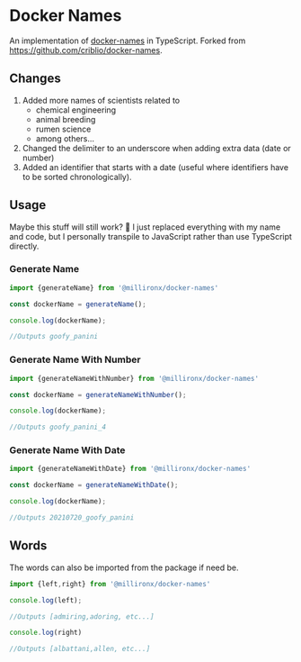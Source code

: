 # Docker Names

An implementation of [docker-names](https://github.com/moby/moby/blob/master/pkg/namesgenerator/names-generator.go) in TypeScript. Forked from <https://github.com/criblio/docker-names>.

## Changes

1. Added more names of scientists related to
   - chemical engineering
   - animal breeding
   - rumen science
   - among others...
2. Changed the delimiter to an underscore when adding extra data (date or number)
3. Added an identifier that starts with a date (useful where identifiers have to be sorted chronologically).

## Usage

Maybe this stuff will still work? :shrug: I just replaced everything with my name and code, but I personally transpile to JavaScript rather than use TypeScript directly.

### Generate Name

```typescript
import {generateName} from '@millironx/docker-names'

const dockerName = generateName();

console.log(dockerName);

//Outputs goofy_panini
```

### Generate Name With Number

```typescript
import {generateNameWithNumber} from '@millironx/docker-names'

const dockerName = generateNameWithNumber();

console.log(dockerName);

//Outputs goofy_panini_4
```

### Generate Name With Date

```typescript
import {generateNameWithDate} from '@millironx/docker-names'

const dockerName = generateNameWithDate();

console.log(dockerName);

//Outputs 20210720_goofy_panini
```

## Words

The words can also be imported from the package if need be.

```typescript
import {left,right} from '@millironx/docker-names'

console.log(left);

//Outputs [admiring,adoring, etc...]

console.log(right)

//Outputs [albattani,allen, etc...]
```
